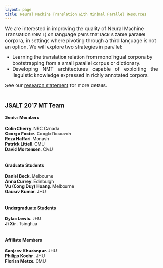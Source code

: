 ```yaml
---
layout: page
title: Neural Machine Translation with Minimal Parallel Resources
---
```

<div><span style="font-size: 12pt;">We are interested in improving the quality of Neural Machine Translation (NMT) on language pairs that lack sizable parallel corpora, in settings where pivoting through a third language is not an option. We will explore two strategies in parallel:</span></div>
<ul style="list-style-type: square;">
<li><span style="font-size: 12pt;">Learning the translation relation from monolingual corpora by bootstrapping from a small parallel corpus or dictionary.</span></li>
<li style="text-align: justify;"><span style="font-size: 12pt;">Developing NMT architectures capable of exploiting the linguistic knowledge expressed in richly annotated corpora.</span></li>
</ul>
<p><span style="font-size: 12pt;">See our <a href="https://duyvuleo.github.io/ws17mt/research.html">research statement</a> for more details.</span></p>
<p>&nbsp;</p>
<p><span style="font-size: 14pt;"><strong>JSALT 2017 MT Team</strong></span></p>

<h4>Senior Members</h4>

<div class="media">
  <div class="media-body">
    <strong>Colin Cherry</strong>.
    NRC Canada<br/>
  </div>
</div>

<div class="media">
  <div class="media-body">
    <strong>George Foster</strong>.
    Google Research<br/>
  </div>
</div>


<div class="media">
  <div class="media-body">
    <strong>Reza Haffari</strong>.
    Monash<br/>
  </div>
</div>


<div class="media">
  <div class="media-body">
    <strong>Patrick Littell</strong>.
    CMU<br/>
  </div>
</div>


<div class="media">
  <div class="media-body">
    <strong>David Mortensen</strong>.
    CMU<br/>
  </div>
</div>

<br/>

<h4>Graduate Students</h4>

<div class="media">
  <div class="media-body">
    <strong>Daniel Beck</strong>.
    Melbourne<br/>
  </div>
</div>

<div class="media">
  <div class="media-body">
    <strong>Anna Currey</strong>.
    Edinburgh<br/>
  </div>
</div>

<div class="media">
  <div class="media-body">
    <strong>Vu (Cong Duy) Hoang</strong>.
    Melbourne<br/>
  </div>
</div>

<div class="media">
  <div class="media-body">
    <strong>Gaurav Kumar</strong>.
    JHU<br/>
  </div>
</div> 

<br/>

<h4>Undergraduate Students</h4>

<div class="media">
  <div class="media-body">
    <strong>Dylan Lewis</strong>.
    JHU<br/>
  </div>
</div>

<div class="media">
  <div class="media-body">
    <strong>Ji Xin</strong>.
    Tsinghua<br/>
  </div>
</div> 

<br/>

<h4>Affiliate Members</h4>

<div class="media">
  <div class="media-body">
    <strong>Sanjeev Khudanpur</strong>.
    JHU<br/>
  </div>
</div>

<div class="media">
  <div class="media-body">
    <strong>Philipp Koehn</strong>.
    JHU<br/>
  </div>
</div> 

<div class="media">
  <div class="media-body">
    <strong>Florian Metze</strong>.
    CMU<br/>
  </div>
</div> 
